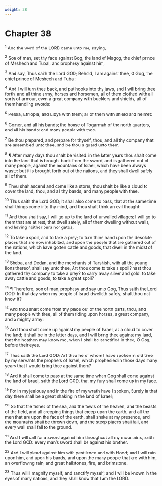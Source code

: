 ```yaml
---
weight: 38
---
```


# Chapter 38

<sup>1</sup> And the word of the LORD came unto me, saying, 

<sup>2</sup> Son of man, set thy face against Gog, the land of Magog, the chief prince of Meshech and Tubal, and prophesy against him, 

<sup>3</sup> And say, Thus saith the Lord GOD; Behold, I am against thee, O Gog, the chief prince of Meshech and Tubal: 

<sup>4</sup> And I will turn thee back, and put hooks into thy jaws, and I will bring thee forth, and all thine army, horses and horsemen, all of them clothed with all sorts of armour, even a great company with bucklers and shields, all of them handling swords: 

<sup>5</sup> Persia, Ethiopia, and Libya with them; all of them with shield and helmet: 

<sup>6</sup> Gomer, and all his bands; the house of Togarmah of the north quarters, and all his bands: and many people with thee. 

<sup>7</sup> Be thou prepared, and prepare for thyself, thou, and all thy company that are assembled unto thee, and be thou a guard unto them. 

<sup>8</sup> ¶ After many days thou shalt be visited: in the latter years thou shalt come into the land that is brought back from the sword, and is gathered out of many people, against the mountains of Israel, which have been always waste: but it is brought forth out of the nations, and they shall dwell safely all of them. 

<sup>9</sup> Thou shalt ascend and come like a storm, thou shalt be like a cloud to cover the land, thou, and all thy bands, and many people with thee. 

<sup>10</sup> Thus saith the Lord GOD; It shall also come to pass, that at the same time shall things come into thy mind, and thou shalt think an evil thought: 

<sup>11</sup> And thou shalt say, I will go up to the land of unwalled villages; I will go to them that are at rest, that dwell safely, all of them dwelling without walls, and having neither bars nor gates, 

<sup>12</sup> To take a spoil, and to take a prey; to turn thine hand upon the desolate places that are now inhabited, and upon the people that are gathered out of the nations, which have gotten cattle and goods, that dwell in the midst of the land. 

<sup>13</sup> Sheba, and Dedan, and the merchants of Tarshish, with all the young lions thereof, shall say unto thee, Art thou come to take a spoil? hast thou gathered thy company to take a prey? to carry away silver and gold, to take away cattle and goods, to take a great spoil? 

<sup>14</sup> ¶ Therefore, son of man, prophesy and say unto Gog, Thus saith the Lord GOD; In that day when my people of Israel dwelleth safely, shalt thou not know it? 

<sup>15</sup> And thou shalt come from thy place out of the north parts, thou, and many people with thee, all of them riding upon horses, a great company, and a mighty army: 

<sup>16</sup> And thou shalt come up against my people of Israel, as a cloud to cover the land; it shall be in the latter days, and I will bring thee against my land, that the heathen may know me, when I shall be sanctified in thee, O Gog, before their eyes. 

<sup>17</sup> Thus saith the Lord GOD; Art thou he of whom I have spoken in old time by my servants the prophets of Israel, which prophesied in those days many years that I would bring thee against them? 

<sup>18</sup> And it shall come to pass at the same time when Gog shall come against the land of Israel, saith the Lord GOD, that my fury shall come up in my face. 

<sup>19</sup> For in my jealousy and in the fire of my wrath have I spoken, Surely in that day there shall be a great shaking in the land of Israel; 

<sup>20</sup> So that the fishes of the sea, and the fowls of the heaven, and the beasts of the field, and all creeping things that creep upon the earth, and all the men that are upon the face of the earth, shall shake at my presence, and the mountains shall be thrown down, and the steep places shall fall, and every wall shall fall to the ground. 

<sup>21</sup> And I will call for a sword against him throughout all my mountains, saith the Lord GOD: every man’s sword shall be against his brother. 

<sup>22</sup> And I will plead against him with pestilence and with blood; and I will rain upon him, and upon his bands, and upon the many people that are with him, an overflowing rain, and great hailstones, fire, and brimstone. 

<sup>23</sup> Thus will I magnify myself, and sanctify myself; and I will be known in the eyes of many nations, and they shall know that I am the LORD. 


